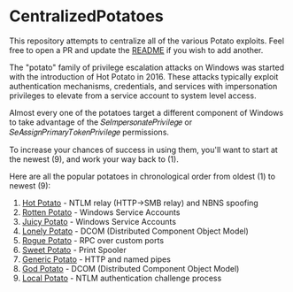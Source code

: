 # CentralizedPotatoes

This repository attempts to centralize all of the various Potato exploits. Feel free to open a PR and update the [README](./README.md) if you wish to add another.

The "potato" family of privilege escalation attacks on Windows was started with the introduction of Hot Potato in 2016. These attacks typically exploit authentication mechanisms, credentials, and services with impersonation privileges to elevate from a service account to system level access.

Almost every one of the potatoes target a different component of Windows to take advantage of the 𝑆𝑒𝐼𝑚𝑝𝑒𝑟𝑠𝑜𝑛𝑎𝑡𝑒𝑃𝑟𝑖𝑣𝑖𝑙𝑒𝑔𝑒 or 𝑆𝑒𝐴𝑠𝑠𝑖𝑔𝑛𝑃𝑟𝑖𝑚𝑎𝑟𝑦𝑇𝑜𝑘𝑒𝑛𝑃𝑟𝑖𝑣𝑖𝑙𝑒𝑔𝑒 permissions.

To increase your chances of success in using them, you'll want to start at the newest (9), and work your way back to (1).

Here are all the popular potatoes in chronological order from oldest (1) to newest (9):
1.    [Hot Potato](https://github.com/foxglovesec/Potato) - NTLM relay (HTTP->SMB relay) and NBNS spoofing
2.    [Rotten Potato](https://github.com/foxglovesec/RottenPotato) - Windows Service Accounts
3.    [Juicy Potato](https://github.com/ohpe/juicy-potato) - Windows Service Accounts
4.    [Lonely Potato](https://github.com/NotMedic/lonelypotato) - DCOM (Distributed Component Object Model)
5.    [Rogue Potato](https://github.com/antonioCoco/RoguePotato) - RPC over custom ports
6.    [Sweet Potato](https://github.com/CCob/SweetPotato) - Print Spooler
7.    [Generic Potato](https://github.com/micahvandeusen/GenericPotato) - HTTP and named pipes
8.    [God Potato](https://github.com/BeichenDream/GodPotato) - DCOM (Distributed Component Object Model)
9.    [Local Potato](https://github.com/decoder-it/LocalPotato) - NTLM authentication challenge process


